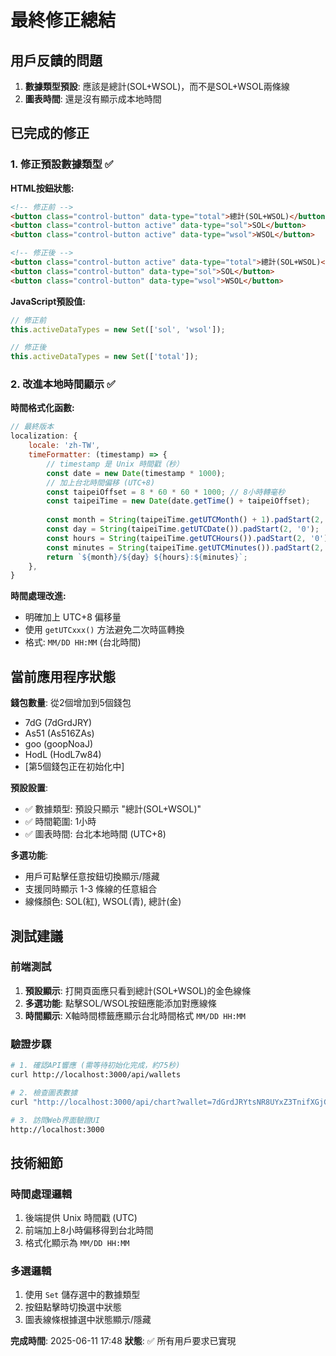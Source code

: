 # 最終修正總結

## 用戶反饋的問題
1. **數據類型預設**: 應該是總計(SOL+WSOL)，而不是SOL+WSOL兩條線  
2. **圖表時間**: 還是沒有顯示成本地時間

## 已完成的修正

### 1. 修正預設數據類型 ✅

**HTML按鈕狀態:**
```html
<!-- 修正前 -->
<button class="control-button" data-type="total">總計(SOL+WSOL)</button>
<button class="control-button active" data-type="sol">SOL</button>
<button class="control-button active" data-type="wsol">WSOL</button>

<!-- 修正後 -->
<button class="control-button active" data-type="total">總計(SOL+WSOL)</button>
<button class="control-button" data-type="sol">SOL</button>
<button class="control-button" data-type="wsol">WSOL</button>
```

**JavaScript預設值:**
```javascript
// 修正前
this.activeDataTypes = new Set(['sol', 'wsol']);

// 修正後
this.activeDataTypes = new Set(['total']);
```

### 2. 改進本地時間顯示 ✅

**時間格式化函數:**
```javascript
// 最終版本
localization: {
    locale: 'zh-TW',
    timeFormatter: (timestamp) => {
        // timestamp 是 Unix 時間戳（秒）  
        const date = new Date(timestamp * 1000);
        // 加上台北時間偏移 (UTC+8)
        const taipeiOffset = 8 * 60 * 60 * 1000; // 8小時轉毫秒
        const taipeiTime = new Date(date.getTime() + taipeiOffset);
        
        const month = String(taipeiTime.getUTCMonth() + 1).padStart(2, '0');
        const day = String(taipeiTime.getUTCDate()).padStart(2, '0');
        const hours = String(taipeiTime.getUTCHours()).padStart(2, '0');
        const minutes = String(taipeiTime.getUTCMinutes()).padStart(2, '0');
        return `${month}/${day} ${hours}:${minutes}`;
    },
}
```

**時間處理改進:**
- 明確加上 UTC+8 偏移量
- 使用 `getUTCxxx()` 方法避免二次時區轉換
- 格式: `MM/DD HH:MM` (台北時間)

## 當前應用程序狀態

**錢包數量**: 從2個增加到5個錢包
- 7dG (7dGrdJRY) 
- As51 (As516ZAs)
- goo (goopNoaJ) 
- HodL (HodL7w84)
- [第5個錢包正在初始化中]

**預設設置**:
- ✅ 數據類型: 預設只顯示 "總計(SOL+WSOL)" 
- ✅ 時間範圍: 1小時
- ✅ 圖表時間: 台北本地時間 (UTC+8)

**多選功能**:
- 用戶可點擊任意按鈕切換顯示/隱藏
- 支援同時顯示 1-3 條線的任意組合
- 線條顏色: SOL(紅), WSOL(青), 總計(金)

## 測試建議

### 前端測試
1. **預設顯示**: 打開頁面應只看到總計(SOL+WSOL)的金色線條
2. **多選功能**: 點擊SOL/WSOL按鈕應能添加對應線條  
3. **時間顯示**: X軸時間標籤應顯示台北時間格式 `MM/DD HH:MM`

### 驗證步驟
```bash
# 1. 確認API響應 (需等待初始化完成，約75秒)
curl http://localhost:3000/api/wallets

# 2. 檢查圖表數據
curl "http://localhost:3000/api/chart?wallet=7dGrdJRYtsNR8UYxZ3TnifXGjGc9eRYLq9sELwYpuuUu&data_type=total&interval=1H"

# 3. 訪問Web界面驗證UI
http://localhost:3000
```

## 技術細節

### 時間處理邏輯
1. 後端提供 Unix 時間戳 (UTC)
2. 前端加上8小時偏移得到台北時間
3. 格式化顯示為 `MM/DD HH:MM`

### 多選邏輯
1. 使用 `Set` 儲存選中的數據類型
2. 按鈕點擊時切換選中狀態  
3. 圖表線條根據選中狀態顯示/隱藏

**完成時間**: 2025-06-11 17:48
**狀態**: ✅ 所有用戶要求已實現 